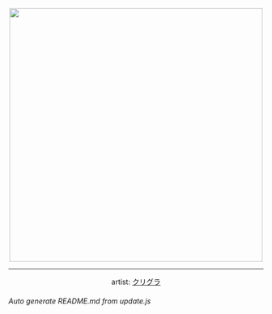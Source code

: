 
<p align="center">
  <img width="500" src="https://nekos.best/api/v2/neko/0063.png">
  <hr/>
  <center>
    artist: <a href="https://www.pixiv.net/en/artworks/62976421">クリグラ</a>
  </center>
</p>


###### Auto generate README.md from update.js

